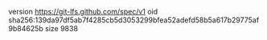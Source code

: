 version https://git-lfs.github.com/spec/v1
oid sha256:139da97df5ab7f4285cb5d3053299bfea52adefd58b5a617b29775af9b84625b
size 9838
